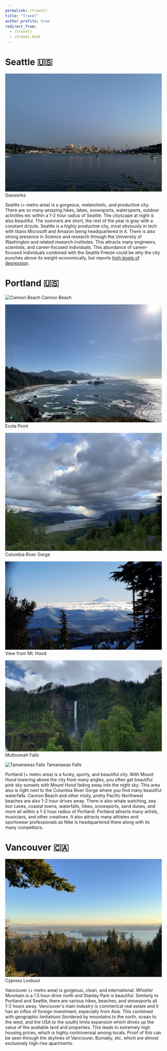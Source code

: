 ```yaml
---
permalink: /travel/
title: "Travel"
author_profile: true
redirect_from: 
  - /travel/
  - /travel.html
---
```


Seattle &#127482;&#127480;
======
![Gasworks](/images/gasworks.jpg)
Gasworks

  Seattle (+ metro area) is a gorgeous, melancholic, and productive city. There are so many amazing hikes, lakes, snowsports, watersports, outdoor activities etc within a 1-2 hour radius of Seattle. The cityscape at night is also beautiful. The summers are short, the rest of the year is gray with a constant drizzle. Seattle is a highly productive city, most obviously in tech with titans Microsoft and Amazon being headquartered in it. There is also strong presence in Science and research through the University of Washington and related research institutes. This attracts many engineers, scientists, and career-focused individuals. This abundance of career-focused individuals combined with the Seattle Freeze could be why the city punches above its weight economically, but reports [high levels of depression](https://www.seattletimes.com/seattle-news/data/seattle-still-the-nations-saddest-large-metro-area-survey-shows/). 

Portland &#127482;&#127480;
======
![Cannon Beach](/images/cannon.jpg)
Cannon Beach

![Ecola Point](/images/ecola.jpg)
Ecola Point

![Crown Point](/images/crown.jpg)
Columbia River Gorge

![View from Mt. Hood](/images/meadows.jpg)
View from Mt. Hood

![Multnomah Falls](/images/multnomah.jpg)
Multnomah Falls

![Tamanawas Falls](/images/tamanawas.jpg)
Tamanawas Falls

Portland (+ metro area) is a funky, sporty, and beautiful city. With Mount Hood towering above the city from many angles, you often get beautiful pink sky sunsets with Mount Hood fading away into the night sky. This area also is right next to the Columbia River Gorge where you find many beautiful waterfalls. Cannon Beach and other misty, pretty Pacific Northwest beaches are also 1-2 hour drives away. There is also whale watching, sea lion caves, coastal towns, waterfalls, hikes, snowsports, sand dunes, and more all within a 1-2 hour radius of Portland. Portland attracts many artists, musicians, and other creatives. It also attracts many athletes and sportswear professionals as Nike is headquartered there along with its many competitors. 



Vancouver &#127464;&#127462;
======
![Cypress Lookout](/images/vancouver.jpg)
Cypress Lookout

Vancouver (+ metro area) is gorgeous, clean, and international. Whistler Mountain is a 1.5 hour drive north and Stanley Park is beautiful. Similarly to Portland and Seattle, there are various hikes, beaches, and snowsports all 1-2 hours away. Vancouver's main industry is commerical real estate and it has an influx of foreign investment, especially from Asia. This combined with geographic limitations (bordered by mountains to the north, ocean to the west, and the USA to the south) limits expansion which drives up the value of the available land and properties. This leads to extremely high housing prices, which is highly controversial among locals. Proof of this can be seen through the skylines of Vancouver, Burnaby, etc. which are almost exclusively high-rise apartments. 
